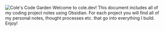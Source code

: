 ![Cole's Code Garden](cole-dot-dev.png)
Welcome to cole.dev! This document includes all of my coding project notes using Obsidian. For each project you will find all of my personal notes, thought processes etc. that go into everything I build. Enjoy!